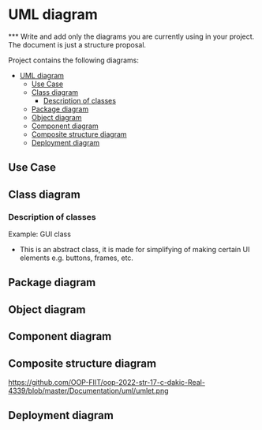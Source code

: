# UML diagram

*** Write and add only the diagrams you are currently using in your project. The document is just a structure proposal.

Project contains the following diagrams:
<!-- @import "[TOC]" {cmd="toc" depthFrom=1 depthTo=6 orderedList=false} -->
<!-- code_chunk_output -->

- [UML diagram](#uml-diagram)
  - [Use Case](#use-case)
  - [Class diagram](#class-diagram)
    - [Description of classes](#description-of-classes)
  - [Package diagram](#package-diagram)
  - [Object diagram](#object-diagram)
  - [Component diagram](#component-diagram)
  - [Composite structure diagram](#composite-structure-diagram)
  - [Deployment diagram](#deployment-diagram)

<!-- /code_chunk_output -->

## Use Case

## Class diagram

### Description of classes

Example:
GUI class
-	This is an abstract class, it is made for simplifying of making certain UI elements e.g. buttons, frames, etc.

## Package diagram

## Object diagram

## Component diagram

## Composite structure diagram

https://github.com/OOP-FIIT/oop-2022-str-17-c-dakic-Real-4339/blob/master/Documentation/uml/umlet.png

## Deployment diagram
